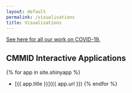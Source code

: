 ```yaml
---
layout: default
permalink: /visualisations
title: Visualisations
---
```

[See here for all our work on COVID-19.](/topics/covid19) 

## CMMID Interactive Applications
{% for app in site.shinyapp %}
 - [{{ app.title }}]({{ app.url }})
{% endfor %}
